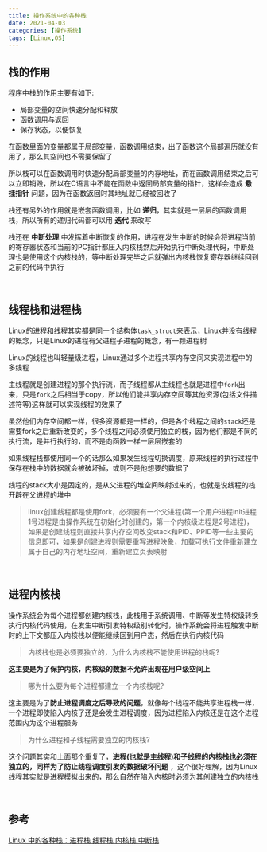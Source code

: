 ```yaml
---
title: 操作系统中的各种栈
date: 2021-04-03
categories: [操作系统]
tags: [Linux,OS]
---
```


## 栈的作用

程序中栈的作用主要有如下:

- 局部变量的空间快速分配和释放
- 函数调用与返回
- 保存状态，以便恢复

在函数里面的变量都属于局部变量，函数调用结束，出了函数这个局部遍历就没有用了，那么其空间也不需要保留了

所以栈可以在函数调用时快速分配局部变量的内存地址，而在函数调用结束之后可以立即销毁，所以在C语言中不能在函数中返回局部变量的指针，这样会造成 **悬挂指针** 问题，因为在函数返回时其地址就已经被回收了

栈还有另外的作用就是嵌套函数调用，比如 **递归**，其实就是一层层的函数调用栈，所以所有的递归代码都可以用 **迭代** 来改写

栈还在 **中断处理** 中发挥着中断恢复的作用，进程在发生中断的时候会将进程当前的寄存器状态和当前的PC指针都压入内核栈然后开始执行中断处理代码，中断处理也是使用这个内核栈的，等中断处理完毕之后就弹出内核栈恢复寄存器继续回到之前的代码中执行

​    

## 线程栈和进程栈

Linux的进程和线程其实都是同一个结构体`task_struct`来表示，Linux并没有线程的概念，只是Linux的进程有父进程子进程的概念，有一颗进程树

Linux的线程也叫轻量级进程，Linux通过多个进程共享内存空间来实现进程中的多线程

主线程就是创建进程的那个执行流，而子线程都从主线程也就是进程中`fork`出来，只是`fork`之后相当于copy，所以他们能共享内存空间等其他资源(包括文件描述符等)这样就可以实现线程的效果了

虽然他们内存空间都一样，很多资源都是一样的，但是各个线程之间的`stack`还是需要fork之后重新改变的，多个线程之间必须使用独立的栈，因为他们都是不同的执行流，是并行执行的，而不是向函数一样一层层嵌套的

如果线程栈都使用同一个的话那么如果发生线程切换调度，原来线程的执行过程中保存在栈中的数据就会被破坏掉，或则不是他想要的数据了

线程的stack大小是固定的，是从父进程的堆空间映射过来的，也就是说线程的栈开辟在父进程的堆中

> linux创建线程都是使用fork，必须要有一个父进程(第一个用户进程init进程1号进程是由操作系统在初始化时创建的，第一个内核级进程是2号进程)，如果是创建线程则直接共享内存空间改变stack和PID、PPID等一些主要的信息即可，如果是创建进程则需要重写进程映象，加载可执行文件重新建立属于自己的内存地址空间，重新建立页表映射

​    

## 进程内核栈

操作系统会为每个进程都创建内核栈，此栈用于系统调用、中断等发生特权级转换执行内核代码使用，在发生中断引发特权级别转化时，操作系统会将进程触发中断时的上下文都压入内核栈以便能继续回到用户态，然后在执行内核代码

> 内核栈也是必须要独立的，为什么内核栈不能使用进程的栈呢?

**这主要是为了保护内核，内核级的数据不允许出现在用户级空间上**

> 哪为什么要为每个进程都建立一个内核栈呢?

这主要是为了**防止进程调度之后导致的问题**，就像每个线程不能共享进程栈一样，一个进程即使陷入内核了还是会发生进程调度，因为进程陷入内核还是在这个进程范围内为这个进程服务

> 为什么进程和子线程需要独立的内核栈?

这个问题其实和上面那个重复了，**进程(也就是主线程)和子线程的内核栈也必须在独立的，同样为了防止线程调度引发的数据破坏问题** ，这个很好理解，因为Linux线程其实就是进程模拟出来的，那么自然在陷入内核时必须为其创建独立的内核栈

​    

## 参考

[Linux 中的各种栈：进程栈 线程栈 内核栈 中断栈](https://blog.csdn.net/yangkuanqaz85988/article/details/52403726)